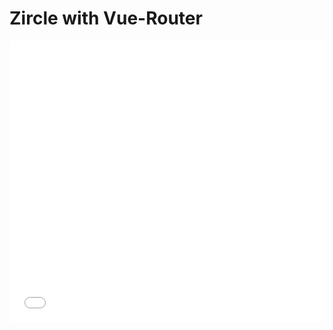 # Zircle with Vue-Router

<iframe height='450' scrolling='no' title='With Router Zircle' src='//codepen.io/zircle/embed/RxvzVa/?height=450&theme-id=light&default-tab=result&embed-version=2' frameborder='no' allowtransparency='true' allowfullscreen='true' style='width: 100%;'>See the Pen <a href='https://codepen.io/zircle/pen/RxvzVa/'>With Router Zircle</a>
</iframe>
